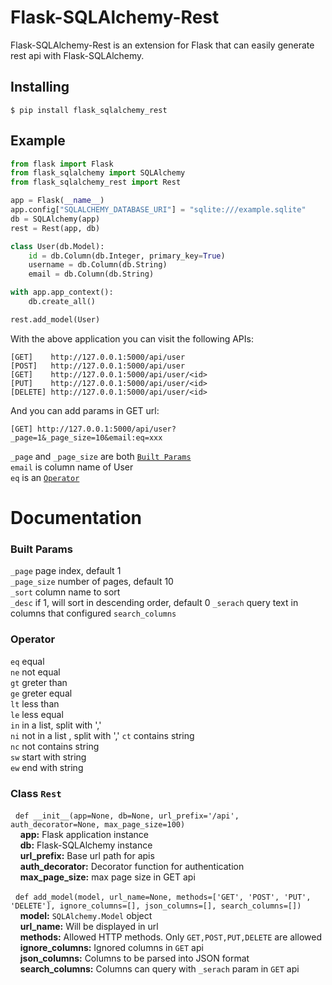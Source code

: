 Flask-SQLAlchemy-Rest
================

Flask-SQLAlchemy-Rest is an extension for Flask that can easily generate rest api with Flask-SQLAlchemy.

## Installing
```
$ pip install flask_sqlalchemy_rest
```

## Example
```python
from flask import Flask
from flask_sqlalchemy import SQLAlchemy
from flask_sqlalchemy_rest import Rest

app = Flask(__name__)
app.config["SQLALCHEMY_DATABASE_URI"] = "sqlite:///example.sqlite"
db = SQLAlchemy(app)
rest = Rest(app, db)

class User(db.Model):
    id = db.Column(db.Integer, primary_key=True)
    username = db.Column(db.String)
    email = db.Column(db.String)

with app.app_context():
    db.create_all()

rest.add_model(User)
```

With the above application you can visit the following APIs:
```
[GET]    http://127.0.0.1:5000/api/user
[POST]   http://127.0.0.1:5000/api/user
[GET]    http://127.0.0.1:5000/api/user/<id>
[PUT]    http://127.0.0.1:5000/api/user/<id>
[DELETE] http://127.0.0.1:5000/api/user/<id>
``` 
And you can add params in GET url:

```
[GET] http://127.0.0.1:5000/api/user?_page=1&_page_size=10&email:eq=xxx 
```
`_page` and `_page_size` are both [`Built Params`](#built-params)   
`email` is column name of User    
`eq` is an [`Operator`](#Operator)   


# Documentation 

### Built Params
`_page` page index, default 1   
`_page_size` number of pages, default 10   
`_sort` column name to sort  
`_desc` if 1, will sort in descending order, default 0
`_serach` query text in columns that configured `search_columns`       

### Operator
`eq` equal   
`ne` not equal   
`gt` greter than   
`ge` greter equal   
`lt` less than   
`le` less equal   
`in` in a list, split with ','  
`ni` not in a list , split with ',' 
`ct` contains string    
`nc` not contains string   
`sw` start with string      
`ew` end with string    

### Class `Rest`
&nbsp;&nbsp;```def __init__(app=None, db=None, url_prefix='/api', auth_decorator=None, max_page_size=100)```    
&nbsp;&nbsp;&nbsp;&nbsp;**app:** Flask application instance  
&nbsp;&nbsp;&nbsp;&nbsp;**db:**  Flask-SQLAlchemy instance   
&nbsp;&nbsp;&nbsp;&nbsp;**url_prefix:** Base url path for apis   
&nbsp;&nbsp;&nbsp;&nbsp;**auth_decorator:** Decorator function for authentication   
&nbsp;&nbsp;&nbsp;&nbsp;**max_page_size:** max page size in GET api  

&nbsp;&nbsp;```def add_model(model, url_name=None, methods=['GET', 'POST', 'PUT', 'DELETE'], ignore_columns=[], json_columns=[], search_columns=[])```   
&nbsp;&nbsp;&nbsp;&nbsp;**model:** `SQLAlchemy.Model` object  
&nbsp;&nbsp;&nbsp;&nbsp;**url_name:** Will be displayed in url    
&nbsp;&nbsp;&nbsp;&nbsp;**methods:** Allowed HTTP methods. Only `GET,POST,PUT,DELETE` are allowed    
&nbsp;&nbsp;&nbsp;&nbsp;**ignore_columns:** Ignored columns in `GET` api     
&nbsp;&nbsp;&nbsp;&nbsp;**json_columns:** Columns to be parsed into JSON format   
&nbsp;&nbsp;&nbsp;&nbsp;**search_columns:** Columns can query with `_serach` param in `GET` api    

